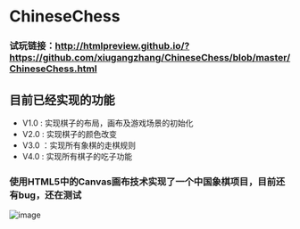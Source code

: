 # ChineseChess
### 试玩链接：http://htmlpreview.github.io/?https://github.com/xiugangzhang/ChineseChess/blob/master/ChineseChess.html 

## 目前已经实现的功能
- V1.0 : 实现棋子的布局，画布及游戏场景的初始化
- V2.0 : 实现棋子的颜色改变
- V3.0 ：实现所有象棋的走棋规则
- V4.0 : 实现所有棋子的吃子功能
    
### 使用HTML5中的Canvas画布技术实现了一个中国象棋项目，目前还有bug，还在测试
![image](https://github.com/xiugangzhang/ChineseChess/blob/master/preview.jpg)



